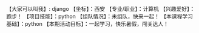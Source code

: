 【大家可以叫我】: django
【坐标】：西安
【专业/职业】：计算机
【兴趣爱好】： 跑步！
【项目技能】：python
【组队情况】：未组队，快来一起！
【本课程学习基础】：python
【本期活动目标】：一起学习，快乐暑假，闯关达人！
